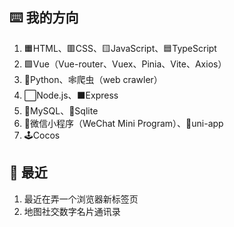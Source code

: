 ## ⌨️ 我的方向
1. 🟧HTML、🟥CSS、🟨JavaScript、🟦TypeScript
2. 🟩Vue（Vue-router、Vuex、Pinia、Vite、Axios）
3. 🐍Python、🕸️爬虫（web crawler）
4. ⬜Node.js、⬛Express
5. 🐬MySQL、🍃Sqlite
6. 🥝微信小程序（WeChat Mini Program）、🥝uni-app
7. 🕹️Cocos

## 📖 最近
1. 最近在弄一个浏览器新标签页
2. 地图社交数字名片通讯录



